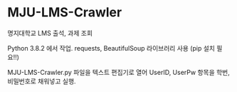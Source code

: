 # MJU-LMS-Crawler
명지대학교 LMS 출석, 과제 조회

Python 3.8.2 에서 작업.
requests, BeautifulSoup 라이브러리 사용 (pip 설치 필요!!)

MJU-LMS-Crawler.py 파일을 텍스트 편집기로 열어 UserID, UserPw 항목을 학번, 비밀번호로 채워넣고 실행.